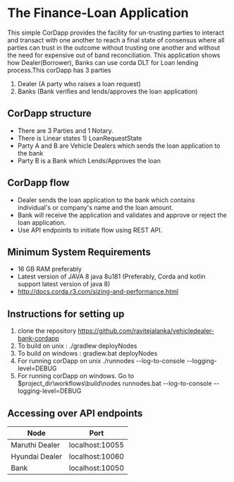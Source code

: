 # The Finance-Loan Application

This simple CorDapp provides the facility for un-trusting parties to interact and transact with one another to reach a final state of consensus where all parties can trust in the outcome without trusting one another and without the need for expensive out of band reconciliation.
This application shows how Dealer(Borrower), Banks can use corda DLT for Loan lending process.This corDapp has 3 parties 

1. Dealer (A  party who raises a loan request)
2. Banks (Bank verifies and lends/approves the loan application)

## CorDapp structure
*	There are 3 Parties and 1 Notary.
* There is Linear states 1) LoanRequestState
*	Party A and B are Vehicle Dealers which sends the loan application to the bank 
*	Party B is a Bank which Lends/Approves the loan 

## CorDapp flow
*	Dealer sends the loan application to the bank which contains individual's or company's name and the loan amount.
*	Bank will receive the application and validates  and approve or reject the loan application. 
*	Use API endpoints to initiate flow using REST API.

## Minimum System Requirements
* 16 GB RAM preferably
* Latest version of JAVA 8 java 8u181 (Preferably, Corda and kotlin support latest version of java 8)
* http://docs.corda.r3.com/sizing-and-performance.html 

## Instructions for setting up
1. clone the repository https://github.com/ravitejalanka/vehicledealer-bank-cordapp
2. To build on unix : ./gradlew deployNodes
3. To build on windows : gradlew.bat deployNodes
4. For running corDapp on unix ./runnodes --log-to-console --logging-level=DEBUG
5. For running corDapp on windows. Go to $project_dir\workflows\build\nodes runnodes.bat --log-to-console --logging-level=DEBUG


## Accessing over API endpoints 

| Node                  |    Port         |
| --------------------- | --------------- | 
| Maruthi Dealer         | localhost:10055 |
| Hyundai Dealer                  | localhost:10060 |      
| Bank  | localhost:10050 |   





